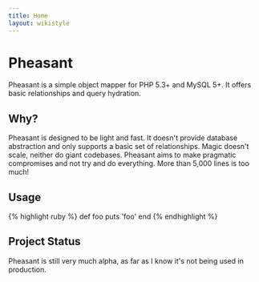 ```yaml
---
title: Home
layout: wikistyle
---
```


Pheasant
=====================

Pheasant is a simple object mapper for PHP 5.3+ and MySQL 5+. It offers basic relationships and query hydration.

Why?
----

Pheasant is designed to be light and fast. It doesn't provide database abstraction and only supports a basic set
of relationships. Magic doesn't scale, neither do giant codebases. Pheasant aims to make pragmatic compromises 
and not try and do everything. More than 5,000 lines is too much! 

Usage
-----

{% highlight ruby %}
def foo
  puts 'foo'
end
{% endhighlight %}


Project Status
--------------

Pheasant is still very much alpha, as far as I know it's not being used in production.

